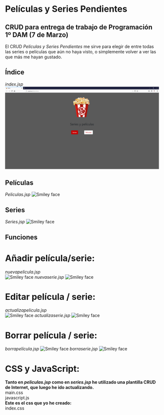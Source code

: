 # Películas y Series Pendientes
## CRUD para entrega de trabajo de Programación 1º DAM (7 de Marzo)

El CRUD *Películas y Series Pendientes* me sirve para elegir de entre todas las series o películas que aún no haya visto, o simplemente volver a ver las que más me hayan gustado.

## Índice
*index.jsp*
<img src="Fotos CRUD/Índice.png" alt="Índice">
## Películas
*Peliculas.jsp*
<img src="smiley.gif" alt="Smiley face">
## Series
*Series.jsp*
<img src="smiley.gif" alt="Smiley face">
## Funciones
# Añadir película/serie:
*nuevapelicula.jsp*<br>
<img src="smiley.gif" alt="Smiley face">
*nuevaserie.jsp*
<img src="smiley.gif" alt="Smiley face">
# Editar película / serie:
*actualizapelicula.jsp*<br>
<img src="smiley.gif" alt="Smiley face">
*actualizaserie.jsp*
<img src="smiley.gif" alt="Smiley face">
# Borrar película / serie:
*borrapelícula.jsp*
<img src="smiley.gif" alt="Smiley face">
*borraserie.jsp*
<img src="smiley.gif" alt="Smiley face">
# CSS y JavaScript:
**Tanto en *peliculas.jsp* como en *series.jsp* he utilizado una plantilla CRUD de Internet, que luego he ido actualizando.**<br>
main.css<br>
javascript.js<br>
**Este es el css que yo he creado:**<br>
index.css
